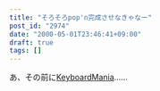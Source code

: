 ```yaml
---
title: "そろそろpop'n完成させなきゃなー"
post_id: "2974"
date: "2000-05-01T23:46:41+09:00"
draft: true
tags: []
---
```



あ、その前に[KeyboardMania](/km-iik)……

